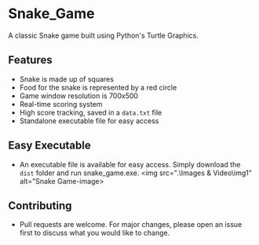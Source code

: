 # Snake_Game
A classic Snake game built using Python's Turtle Graphics.

## Features
- Snake is made up of squares
- Food for the snake is represented by a red circle
- Game window resolution is 700x500
- Real-time scoring system
- High score tracking, saved in a `data.txt` file
- Standalone executable file for easy access

## Easy Executable
- An executable file is available for easy access. Simply download the `dist` folder and run snake_game.exe.
<img src=".\Images & Video\img1" alt="Snake Game-image>

## Contributing
- Pull requests are welcome. For major changes, please open an issue first to discuss what you would like to change.

